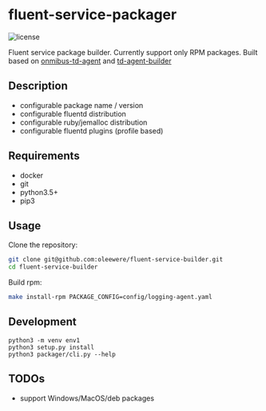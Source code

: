 # fluent-service-packager

![license](http://img.shields.io/badge/license-Apache%20v2-blue.svg)

Fluent service package builder. Currently support only RPM packages. Built based on [onmibus-td-agent](https://github.com/treasure-data/omnibus-td-agent) and [td-agent-builder](https://github.com/fluent-plugins-nursery/td-agent-builder)

## Description

- configurable package name / version
- configurable fluentd distribution
- configurable ruby/jemalloc distribution
- configurable fluentd plugins (profile based)

## Requirements

- docker
- git
- python3.5+
- pip3

## Usage

Clone the repository:

```bash
git clone git@github.com:oleewere/fluent-service-builder.git
cd fluent-service-builder
```

Build rpm:

```bash
make install-rpm PACKAGE_CONFIG=config/logging-agent.yaml
```

## Development

```
python3 -m venv env1
python3 setup.py install
python3 packager/cli.py --help
```

## TODOs
- support Windows/MacOS/deb packages
